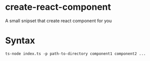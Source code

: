 # create-react-component

A small snipset that create react component for you

# Syntax
```
ts-node index.ts -p path-to-directory component1 component2 ...
```
